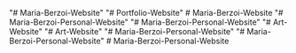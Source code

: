 "# Maria-Berzoi-Website" 
"# Portfolio-Website" 
#   M a r i a - B e r z o i - W e b s i t e  
 "# Maria-Berzoi-Personal-Website" 
"# Maria-Berzoi-Personal-Website" 
"# Art-Website" 
"# Art-Website" 
"# Maria-Berzoi-Personal-Website" 
"# Maria-Berzoi-Personal-Website" 
#   M a r i a - B e r z o i - P e r s o n a l - W e b s i t e  
 